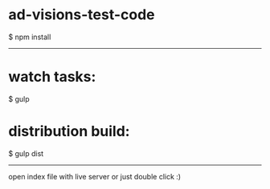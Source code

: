 # ad-visions-test-code

$ npm install

-----------

# watch tasks:
$ gulp

# distribution build:
$ gulp dist

-----------

open index file with live server or just double click :)
